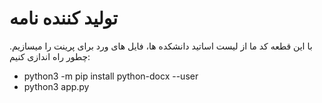 # تولید کننده نامه
با این قطعه کد ما از لیست اساتید دانشکده ها، فایل های ورد برای پرینت را میسازیم. چطور راه اندازی کنیم:
- python3 -m pip install python-docx --user
- python3 app.py
